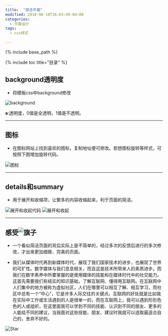 ```yaml
---
title:  "简洁平面"
modified: 2018-06-18T16:03:49-04:00
categories: 
  - 平面设计
tags:
  - css样式
  
---
```


{% include base_path %}

{% include toc title="目录" %}

## background透明度
* 将模板css中background修改

![background](https://gitee.com/NFUNM071/minimal-mistakes/raw/master/images/background.png)
 
 **a**:透明度，0值是全透明，1值是不透明。
 
***
## 图标
* 在图标网站上找到喜欢的图标，复制地址便可修改。若想图标旋转等样式，可按照下图增加旋转代码。

![图标](https://gitee.com/NFUNM071/minimal-mistakes/raw/master/images/图标.png)

***
## details和summary
* 用于展开和收缩项，让繁多的内容收缩起来，利于页面的简洁。

 ![展开和收起代码](https://gitee.com/NFUNM071/minimal-mistakes/raw/master/images/展开和收起代码.png)
  ![展开和收起](https://gitee.com/NFUNM071/minimal-mistakes/raw/master/images/展开和收起.png)

***
## 感受![旗子](https://gitee.com/NFUNM071/minimal-mistakes/raw/master/images/旗子.svg)
- 一个看似简洁页面的背后实际上是不简单的，经过多次的反馈后进行的多次修改，才出来更加细致、完美的页面。

- 我们从媒体时代再到新媒体时代，展现了我们国家技术的进步，也展现了世界的可扩性。数字媒体与我们息息相关，而且这是技术所带来人的素质进步。而我们在数字素养中所要掌握的是使用媒体的技能和在媒体时代中的社交能力。这首先需要我们有结实的知识基础，了解互联网、懂得用互联网。在互联网中人们集中的地方被称为虚拟社区，人们在哪里可以相互了解、相互学习，而社区中总有一个“中心”，它是许多人际交往的关键点。互联网的好处就是比如我在实际中工作或生活遇到的人是很单一的，而在互联网上，我可以遇到形形色色的人或组织，在这里面我可以学到不同的技能、认识到不同的朋友、更多的人能给不同的建议，当我面对这些技能、朋友、建议时我就可以选取最适合自己的，舍弃不好的。
  
 ![Star](https://gitee.com/NFUNM071/minimal-mistakes/raw/master/images/Star.svg)
